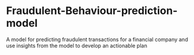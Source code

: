 # Fraudulent-Behaviour-prediction-model
A model for predicting fraudulent transactions for a financial company and use insights from the model to develop an actionable plan
